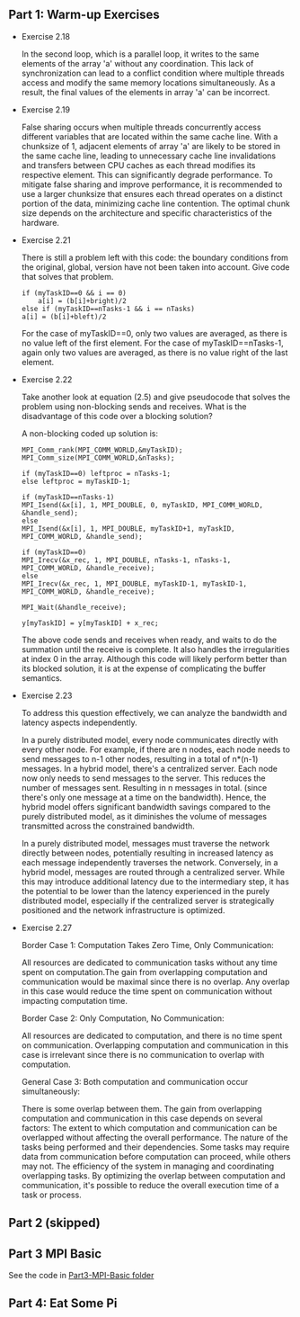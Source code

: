 ## Part 1: Warm-up Exercises
* Exercise 2.18
     
     In the second loop, which is a parallel loop, it writes to the same elements of the array 'a' without any coordination. This lack of synchronization can lead to a conflict condition where multiple threads access and modify the same memory locations simultaneously. As a result, the final values of the elements in array 'a' can be incorrect.


* Exercise 2.19

    False sharing occurs when multiple threads concurrently access different variables that are located within the same cache line. With a chunksize of 1, adjacent elements of array 'a' are likely to be stored in the same cache line, leading to unnecessary cache line invalidations and transfers between CPU caches as each thread modifies its respective element. This can significantly degrade performance. To mitigate false sharing and improve performance, it is recommended to use a larger chunksize that ensures each thread operates on a distinct portion of the data, minimizing cache line contention. The optimal chunk size depends on the architecture and specific characteristics of the hardware.



* Exercise 2.21
    
    There is still a problem left with this code: the boundary conditions from the original, global, version have not been taken into account. Give code that solves that problem.
    ```
    if (myTaskID==0 && i == 0)
        a[i] = (b[i]+bright)/2
    else if (myTaskID==nTasks-1 && i == nTasks)
    a[i] = (b[i]+bleft)/2 
    ```
    For the case of myTaskID==0, only two values are averaged, as there is no value left of the first element. For the case of myTaskID==nTasks-1, again only two values are averaged, as there is no value right of the last element.

* Exercise 2.22

    Take another look at equation (2.5) and give pseudocode that solves the problem using non-blocking sends and receives. What is the disadvantage of this code over a blocking solution?

    A non-blocking coded up solution is:

    ```
    MPI_Comm_rank(MPI_COMM_WORLD,&myTaskID);
    MPI_Comm_size(MPI_COMM_WORLD,&nTasks);
        
    if (myTaskID==0) leftproc = nTasks-1;
    else leftproc = myTaskID-1;
        
    if (myTaskID==nTasks-1)
    MPI_Isend(&x[i], 1, MPI_DOUBLE, 0, myTaskID, MPI_COMM_WORLD, &handle_send);
    else
    MPI_Isend(&x[i], 1, MPI_DOUBLE, myTaskID+1, myTaskID, MPI_COMM_WORLD, &handle_send);

    if (myTaskID==0)
    MPI_Irecv(&x_rec, 1, MPI_DOUBLE, nTasks-1, nTasks-1, MPI_COMM_WORLD, &handle_receive);
    else
    MPI_Irecv(&x_rec, 1, MPI_DOUBLE, myTaskID-1, myTaskID-1, MPI_COMM_WORLD, &handle_receive);

    MPI_Wait(&handle_receive);
        
    y[myTaskID] = y[myTaskID] + x_rec;
    ```

    The above code sends and receives when ready, and waits to do the summation until the receive is complete. It also handles the irregularities at index 0 in the array. Although this code will likely perform better than its blocked solution, it is at the expense of complicating the buffer semantics.



* Exercise 2.23
    
    To address this question effectively, we can analyze the bandwidth and latency aspects independently.

    In a purely distributed model, every node communicates directly with every other node. For example, if there are n nodes, each node needs to send messages to n-1 other nodes, resulting in a total of n*(n-1) messages. In a hybrid model, there's a centralized server. Each node now only needs to send messages to the server. This reduces the number of messages sent. Resulting in n messages in total. (since there's only one message at a time on the bandwidth). Hence, the hybrid model offers significant bandwidth savings compared to the purely distributed model, as it diminishes the volume of messages transmitted across the constrained bandwidth.

    In a purely distributed model, messages must traverse the network directly between nodes, potentially resulting in increased latency as each message independently traverses the network. Conversely, in a hybrid model, messages are routed through a centralized server. While this may introduce additional latency due to the intermediary step, it has the potential to be lower than the latency experienced in the purely distributed model, especially if the centralized server is strategically positioned and the network infrastructure is optimized.




* Exercise 2.27

    Border Case 1: Computation Takes Zero Time, Only Communication:

    All resources are dedicated to communication tasks without any time spent on computation.The gain from overlapping computation and communication would be maximal since there is no overlap. Any overlap in this case would reduce the time spent on communication without impacting computation time.

    Border Case 2: Only Computation, No Communication:

    All resources are dedicated to computation, and there is no time spent on communication. Overlapping computation and communication in this case is irrelevant since there is no communication to overlap with computation.

    General Case 3: Both computation and communication occur simultaneously:

    There is some overlap between them. The gain from overlapping computation and communication in this case depends on several factors:
    The extent to which computation and communication can be overlapped without affecting the overall performance.
    The nature of the tasks being performed and their dependencies. Some tasks may require data from communication before computation can proceed, while others may not. The efficiency of the system in managing and coordinating overlapping tasks. By optimizing the overlap between computation and communication, it's possible to reduce the overall execution time of a task or process.


## Part 2 (skipped)

## Part 3 MPI Basic

See the code in [Part3-MPI-Basic folder](./Part3-MPI-Basic)


## Part 4: Eat Some Pi 
